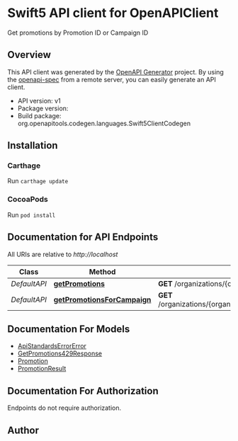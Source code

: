 # Swift5 API client for OpenAPIClient

Get promotions by Promotion ID or Campaign ID

## Overview
This API client was generated by the [OpenAPI Generator](https://openapi-generator.tech) project.  By using the [openapi-spec](https://github.com/OAI/OpenAPI-Specification) from a remote server, you can easily generate an API client.

- API version: v1
- Package version: 
- Build package: org.openapitools.codegen.languages.Swift5ClientCodegen

## Installation

### Carthage

Run `carthage update`

### CocoaPods

Run `pod install`

## Documentation for API Endpoints

All URIs are relative to *http://localhost*

Class | Method | HTTP request | Description
------------ | ------------- | ------------- | -------------
*DefaultAPI* | [**getPromotions**](docs/DefaultAPI.md#getpromotions) | **GET** /organizations/{organizationId}/promotions | 
*DefaultAPI* | [**getPromotionsForCampaign**](docs/DefaultAPI.md#getpromotionsforcampaign) | **GET** /organizations/{organizationId}/promotions/campaigns/{campaignId} | 


## Documentation For Models

 - [ApiStandardsErrorError](docs/ApiStandardsErrorError.md)
 - [GetPromotions429Response](docs/GetPromotions429Response.md)
 - [Promotion](docs/Promotion.md)
 - [PromotionResult](docs/PromotionResult.md)


<a id="documentation-for-authorization"></a>
## Documentation For Authorization

Endpoints do not require authorization.


## Author



